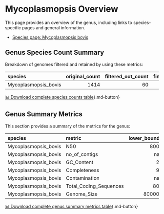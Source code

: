 # Mycoplasmopsis Overview
This page provides an overview of the genus, including links to species-specific pages and general information.

- [Species page: Mycoplasmopsis bovis](/Mycoplasmopsis/Mycoplasmopsis_bovis/)
## Genus Species Count Summary
Breakdown of genomes filtered and retained by using these metrics:

| species              |   original_count |   filtered_out_count |   final_count |
|:---------------------|-----------------:|---------------------:|--------------:|
| Mycoplasmopsis_bovis |             1414 |                   60 |          1354 |


[📊 Download complete species counts table](species_counts.csv){.md-button}
## Genus Summary Metrics
This section provides a summary of the metrics for the genus:

| species              | metric                 |   lower_bounds |   upper_bounds |
|:---------------------|:-----------------------|---------------:|---------------:|
| Mycoplasmopsis_bovis | N50                    |           8000 |      nan       |
| Mycoplasmopsis_bovis | no_of_contigs          |            nan |      270       |
| Mycoplasmopsis_bovis | GC_Content             |             28 |       30       |
| Mycoplasmopsis_bovis | Completeness           |             93 |      nan       |
| Mycoplasmopsis_bovis | Contamination          |            nan |        8       |
| Mycoplasmopsis_bovis | Total_Coding_Sequences |            800 |     1100       |
| Mycoplasmopsis_bovis | Genome_Size            |         800000 |        1.2e+06 |


[📊 Download complete genus summary metrics table](genus_summary_metrics.csv){.md-button}
